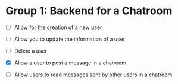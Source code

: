 # Group 1: Backend for a Chatroom


- [ ] Allow for the creation of a new user
- [ ] Allow you to update the information of a user
- [ ] Delete a user
- [X] Allow a user to post a message in a chatroom
- [ ] Allow users to read messages sent by other users in a chatroom

